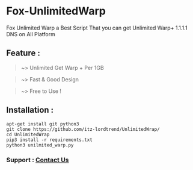 # Fox-UnlimitedWarp
Fox Unlimited Warp a Best Script That you can get Unlimited Warp+ 1.1.1.1 DNS on All Platform

## Feature : 

> ~> Unlimited Get Warp + Per 1GB

> ~> Fast & Good Design 

> ~> Free to Use !

## Installation :

```
apt-get install git python3
git clone https://github.com/itz-lordtrend/UnlimitedWrap/
cd UnlimitedWrap
pip3 install -r requirements.txt
python3 unilmited_warp.py
```

### Support : [Contact Us](https://t.me/trendiesm)

